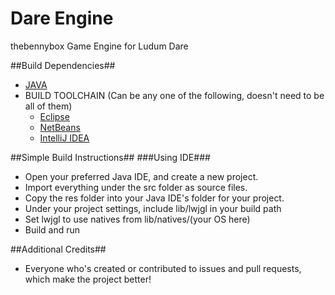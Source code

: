 Dare Engine
==

thebennybox Game Engine for Ludum Dare

##Build Dependencies##
- [JAVA](https://www.java.com/en/download/)
- BUILD TOOLCHAIN (Can be any one of the following, doesn't need to be all of them)
	- [Eclipse](http://eclipse.org/)
	- [NetBeans](https://netbeans.org/)
	- [IntelliJ IDEA](http://www.jetbrains.com/idea/)

##Simple Build Instructions##
###Using IDE###
- Open your preferred Java IDE, and create a new project.
- Import everything under the src folder as source files.
- Copy the res folder into your Java IDE's folder for your project.
- Under your project settings, include lib/lwjgl in your build path
- Set lwjgl to use natives from lib/natives/(your OS here)
- Build and run

##Additional Credits##
- Everyone who's created or contributed to issues and pull requests, which make the project better!
